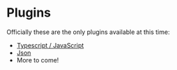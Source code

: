 # Plugins

Officially these are the only plugins available at this time:

* [Typescript / JavaScript](/plugins/typescript)
* [Json](/plugins/json)
* More to come!
